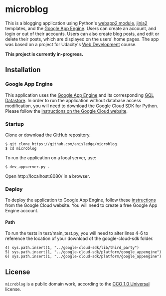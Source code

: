 # microblog

This is a blogging application using Python's [webapp2 module](https://webapp2.readthedocs.io/en/latest/), [jinja2](http://jinja.pocoo.org/docs/2.9/) templates, and the [Google App Engine](https://cloud.google.com/appengine/). Users can create an account, and login or out of their accounts. Users can also create blog posts, and edit or delete their posts, which are displayed on the users' home pages. The app was based on a project for Udacity's [Web Development](https://www.udacity.com/course/web-development--cs253) course.

**This project is currently in-progress.**

## Installation
### Google App Engine
This application uses the [Google App Engine](https://cloud.google.com/appengine/) and its corresponding [GQL Datastore](https://cloud.google.com/appengine/docs/python/datastore/gqlreference). In order to run the application without database access modification, you will need to download the Google Cloud SDK for Python. Please follow the [instructions on the Google Cloud website](https://cloud.google.com/appengine/docs/python/download).

### Startup
Clone or download the GitHub repository.

```
$ git clone https://github.com/anisledge/microblog
$ cd microblog
```

To run the application on a local server, use:
```
$ dev_appserver.py .
```
Open http://localhost:8080/ in a browser.

### Deploy
To deploy the application to Google App Engine, follow these [instructions](https://cloud.google.com/appengine/docs/python/getting-started/python-standard-env) from the Google Cloud website. You will need to create a free Google App Engine account.

#### Path
To run the tests in test/main_test.py, you will need to alter lines 4-6 to reference the location of your download of the google-cloud-sdk folder.
```
4) sys.path.insert(1, "../google-cloud-sdk/lib/third_party")
5) sys.path.insert(1, "../google-cloud-sdk/platform/google_appengine")
6) sys.path.insert(1, "../google-cloud-sdk/platform/google_appengine")
```

## License
`microblog` is a public domain work, according to the [CCO 1.0 Universal](https://creativecommons.org/publicdomain/zero/1.0/) license.